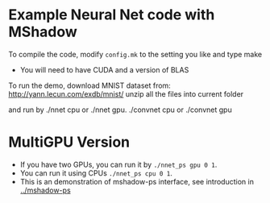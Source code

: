 Example Neural Net code with MShadow
====

To compile the code, modify ```config.mk``` to the setting you like and type make
* You will need to have CUDA and  a version of BLAS

To run the demo, download  MNIST dataset from: http://yann.lecun.com/exdb/mnist/
unzip all the files into current folder

and run by  ./nnet cpu or ./nnet gpu. ./convnet cpu or ./convnet gpu

MultiGPU Version
====
* If you have two GPUs, you can run it by ```./nnet_ps gpu 0 1```.
* You can run it using CPUs ```./nnet_ps cpu 0 1```.
* This is an demonstration of mshadow-ps interface, see introduction in [../mshadow-ps](../mshadow-ps)

